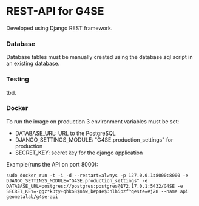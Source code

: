 # REST-API for G4SE
Developed using Django REST framework.

### Database
Database tables must be manually created using the database.sql script in an existing database.

### Testing
tbd.

### Docker
To run the image on production 3 environment variables must be set:
- DATABASE_URL: URL to the PostgreSQL
- DJANGO_SETTINGS_MODULE: "G4SE.production_settings" for production
- SECRET_KEY: secret key for the django application

Example(runs the API on port 8000):

    sudo docker run -t -i -d --restart=always -p 127.0.0.1:8000:8000 -e DJANGO_SETTINGS_MODULE="G4SE.production_settings" -e DATABASE_URL=postgres://postgres:postgres@172.17.0.1:5432/G4SE -e SECRET_KEY=-ggz*k3ty+qhko8$nhw_b#p4e$3nlh5pzf^qeste=#j28 --name api geometalab/g4se-api

